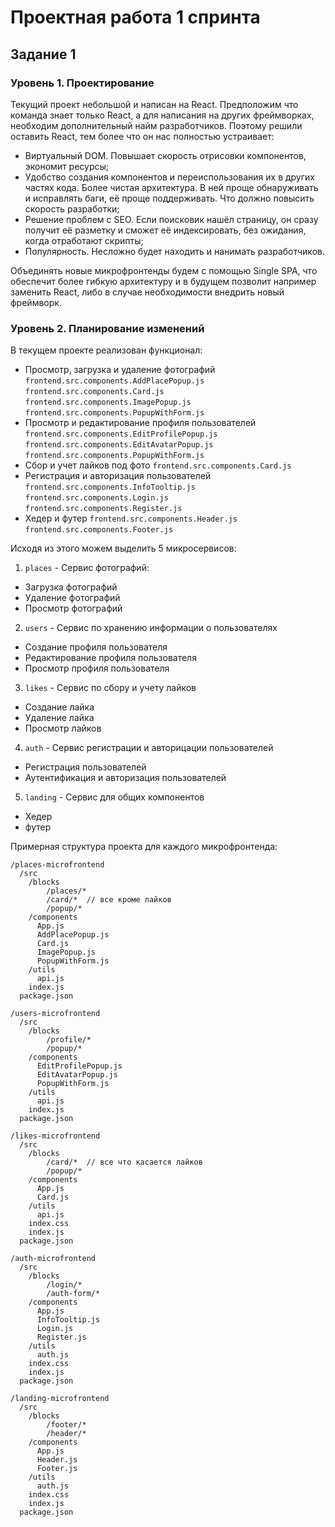 # Проектная работа 1 спринта

## Задание 1

### Уровень 1. Проектирование
Текущий проект небольшой и написан на React. Предположим что команда знает только React, а для написания на других фреймворках, необходим дополнительный найм разработчиков.
Поэтому решили оставить React, тем более что он нас полностью устраивает:
- Виртуальный DOM. Повышает скорость отрисовки компонентов, экономит ресурсы;
- Удобство создания компонентов и переиспользования их в других частях кода. Более чистая архитектура. В ней проще обнаруживать и исправлять баги, её проще поддерживать. Что должно повысить скорость разработки;
- Решение проблем с SEO. Если поисковик нашёл страницу, он сразу получит её разметку и сможет её индексировать, без ожидания, когда отработают скрипты;
- Популярность. Несложно будет находить и нанимать разработчиков.

Объединять новые микрофронтенды будем с помощью Single SPA, что обеспечит более гибкую архитектуру и в будущем позволит например заменить React, либо в случае необходимости внедрить новый фреймворк.

### Уровень 2. Планирование изменений
В текущем проекте реализован функционал:
- Просмотр, загрузка и удаление фотографий
`frontend.src.components.AddPlacePopup.js`
`frontend.src.components.Card.js`
`frontend.src.components.ImagePopup.js`
`frontend.src.components.PopupWithForm.js`
- Просмотр и редактирование профиля пользователей
`frontend.src.components.EditProfilePopup.js`
`frontend.src.components.EditAvatarPopup.js`
`frontend.src.components.PopupWithForm.js`
- Сбор и учет лайков под фото
`frontend.src.components.Card.js`
- Регистрация и авторизация пользователей
`frontend.src.components.InfoTooltip.js`
`frontend.src.components.Login.js`
`frontend.src.components.Register.js`
- Хедер и футер
`frontend.src.components.Header.js`
`frontend.src.components.Footer.js`


Исходя из этого можем выделить 5 микросервисов:
1. `places` - Сервис фотографий:
- Загрузка фотографий
- Удаление фотографий
- Просмотр фотографий

2. `users` - Сервис по хранению информации о пользователях
- Создание профиля пользователя
- Редактирование профиля пользователя
- Просмотр профиля пользователя

3. `likes` - Сервис по сбору и учету лайков
- Создание лайка
- Удаление лайка
- Просмотр лайков

4. `auth` - Сервис регистрации и авторицации пользователей
- Регистрация пользователей
- Аутентификация и авторизация пользователей

5. `landing` - Сервис для общих компонентов
- Хедер
- футер

Примерная структура проекта для каждого микрофронтенда:
```
/places-microfrontend
  /src
    /blocks
        /places/*
        /card/*  // все кроме лайков
        /popup/*
    /components
      App.js
      AddPlacePopup.js
      Card.js
      ImagePopup.js
      PopupWithForm.js
    /utils
      api.js
    index.js
  package.json

/users-microfrontend
  /src
    /blocks
        /profile/*
        /popup/*
    /components
      EditProfilePopup.js
      EditAvatarPopup.js
      PopupWithForm.js
    /utils
      api.js
    index.js
  package.json
  
/likes-microfrontend
  /src
    /blocks
        /card/*  // все что касается лайков
        /popup/*
    /components
      App.js
      Card.js
    /utils
      api.js
    index.css
    index.js
  package.json
  
/auth-microfrontend
  /src
    /blocks
        /login/*
        /auth-form/*
    /components
      App.js
      InfoTooltip.js
      Login.js
      Register.js
    /utils
      auth.js
    index.css
    index.js
  package.json
  
/landing-microfrontend
  /src
    /blocks
        /footer/*
        /header/*
    /components
      App.js
      Header.js
      Footer.js
    /utils
      auth.js
    index.css
    index.js
  package.json
```
